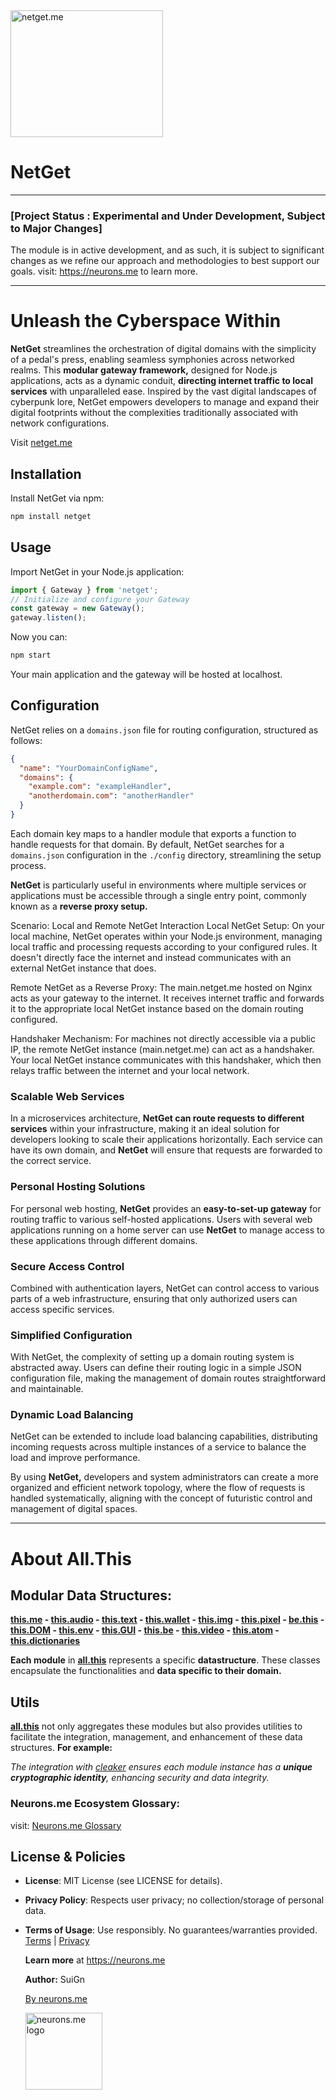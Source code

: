 <img src="https://suign.github.io/assets/imgs/netget.png" alt="netget.me" width="244" height="203">

# NetGet

-----------

### [Project Status : Experimental and Under Development, Subject to Major Changes]
The module is in active development, and as such, it is subject to significant changes as we refine our approach and methodologies to best support our goals.
visit: https://neurons.me to learn more.

----------

# Unleash the Cyberspace Within
**NetGet** streamlines the orchestration of digital domains with the simplicity of a pedal's press, enabling seamless symphonies across networked realms. This **modular gateway framework,** designed for Node.js applications, acts as a dynamic conduit, **directing internet traffic to local services** with unparalleled ease. Inspired by the vast digital landscapes of cyberpunk lore, NetGet empowers developers to manage and expand their digital footprints without the complexities traditionally associated with network configurations.

Visit [netget.me](https://netget.me)

## Installation
Install NetGet via npm:

```bash
npm install netget
```

## Usage
Import NetGet in your Node.js application:

```js
import { Gateway } from 'netget';
// Initialize and configure your Gateway
const gateway = new Gateway();
gateway.listen();
```

Now you can:

```bash
npm start
```

Your main application and the gateway will be hosted at localhost.

## Configuration
NetGet relies on a `domains.json` file for routing configuration, structured as follows:

```json
{
  "name": "YourDomainConfigName",
  "domains": {
    "example.com": "exampleHandler",
    "anotherdomain.com": "anotherHandler"
  }
}
```

Each domain key maps to a handler module that exports a function to handle requests for that domain.
By default, NetGet searches for a `domains.json` configuration in the `./config` directory, streamlining the setup process.

**NetGet** is particularly useful in environments where multiple services or applications must be accessible through a single entry point, commonly known as a **reverse proxy setup.**

Scenario: Local and Remote NetGet Interaction
Local NetGet Setup: On your local machine, NetGet operates within your Node.js environment, managing local traffic and processing requests according to your configured rules. It doesn't directly face the internet and instead communicates with an external NetGet instance that does.

Remote NetGet as a Reverse Proxy: The main.netget.me hosted on Nginx acts as your gateway to the internet. It receives internet traffic and forwards it to the appropriate local NetGet instance based on the domain routing configured.

Handshaker Mechanism: For machines not directly accessible via a public IP, the remote NetGet instance (main.netget.me) can act as a handshaker. Your local NetGet instance communicates with this handshaker, which then relays traffic between the internet and your local network.


### Scalable Web Services
In a microservices architecture, **NetGet can route requests to different services** within your infrastructure, making it an ideal solution for developers looking to scale their applications horizontally. Each service can have its own domain, and **NetGet** will ensure that requests are forwarded to the correct service.

### Personal Hosting Solutions
For personal web hosting, **NetGet** provides an **easy-to-set-up gateway** for routing traffic to various self-hosted applications. Users with several web applications running on a home server can use **NetGet** to manage access to these applications through different domains.

### Secure Access Control
Combined with authentication layers, NetGet can control access to various parts of a web infrastructure, ensuring that only authorized users can access specific services.

### Simplified Configuration
With NetGet, the complexity of setting up a domain routing system is abstracted away. Users can define their routing logic in a simple JSON configuration file, making the management of domain routes straightforward and maintainable.

### Dynamic Load Balancing
NetGet can be extended to include load balancing capabilities, distributing incoming requests across multiple instances of a service to balance the load and improve performance.

By using **NetGet,** developers and system administrators can create a more organized and efficient network topology, where the flow of requests is handled systematically, aligning with the concept of futuristic control and management of digital spaces.

----------

# About All.This

## Modular Data Structures:

**[this.me](https://suign.github.io/this.me)  - [this.audio](https://suign.github.io/this.audio) - [this.text](https://suign.github.io/this.text) - [this.wallet](https://suign.github.io/this.wallet) - [this.img](https://suign.github.io/this.img) - [this.pixel](https://suign.github.io/Pixels) - [be.this](https://suign.github.io/be.this) - [this.DOM](https://suign.github.io/this.DOM) - [this.env](https://suign.github.io/this.env/) - [this.GUI](https://suign.github.io/this.GUI) - [this.be](https://suign.github.io/this.be) - [this.video](https://suign.github.io/this.video) - [this.atom](https://suign.github.io/this.atom) - [this.dictionaries](https://suign.github.io/this.dictionaries/)**

**Each module** in **[all.this](https://neurons.me/all-this)** represents a specific **datastructure**. These classes encapsulate the functionalities and **data specific to their domain.**

## **Utils**

**[all.this](https://neurons.me/all-this)** not only aggregates these modules but also provides utilities to facilitate the integration, management, and enhancement of these data structures. **For example:**

*The integration with [cleaker](https://suign.github.io/cleaker/) ensures each module instance has a **unique cryptographic identity**, enhancing security and data integrity.*

### Neurons.me Ecosystem Glossary:

visit: [Neurons.me Glossary](https://suign.github.io/neurons.me/Glossary) 

## License & Policies

- **License**: MIT License (see LICENSE for details).

- **Privacy Policy**: Respects user privacy; no collection/storage of personal data.

- **Terms of Usage**: Use responsibly. No guarantees/warranties provided. [Terms](https://www.neurons.me/terms-of-use) | [Privacy](https://www.neurons.me/privacy-policy)

  **Learn more** at https://neurons.me

  **Author:** SuiGn

  [By neurons.me](https://neurons.me)

  <img src="https://suign.github.io/neurons.me/neurons_logo.png" alt="neurons.me logo" width="123" height="123" style="width123px; height:123px;">
